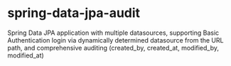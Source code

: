 # spring-data-jpa-audit
Spring Data JPA application with multiple datasources, supporting Basic Authentication login via dynamically determined datasource from the URL path, and comprehensive auditing (created_by, created_at, modified_by, modified_at)
